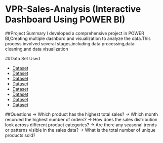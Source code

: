 # VPR-Sales-Analysis (Interactive Dashboard Using POWER BI)

##Project Summary
I developed a comprehensive project in POWER BI,Creating multiple dashbord and visualization to analyze the data.This process involved several stages,including data processing,data cleaning,and data visualization

##Data Set Used
- <a href="https://github.com/raja1923/VPR-Sales-Analysis-PB/blob/main/Categories.csv">Dataset</a>
- <a href="https://github.com/raja1923/VPR-Sales-Analysis-PB/blob/main/Orders.csv">Dataset</a>
- <a href="https://github.com/raja1923/VPR-Sales-Analysis-PB/blob/main/customer.csv">Dataset</a>
- <a href="https://github.com/raja1923/VPR-Sales-Analysis-PB/blob/main/customers_data.csv">Dataset</a>
- <a href="https://github.com/raja1923/VPR-Sales-Analysis-PB/blob/main/employees.csv">Dataset</a>
- <a href="https://github.com/raja1923/VPR-Sales-Analysis-PB/blob/main/ordersetails.csv">Dataset</a>
- <a href="https://github.com/raja1923/VPR-Sales-Analysis-PB/blob/main/shippers%20id.csv">Dataset</a>
- <a href="https://github.com/raja1923/VPR-Sales-Analysis-PB/blob/main/suppliers.csv">Dataset</a>

##Questions
-> Which product has the highest total sales?
-> Which month recorded the highest number of orders?
-> How does the sales distribution look across different product categories?
-> Are there any seasonal trends or patterns visible in the sales data?
-> What is the total number of unique products sold?



